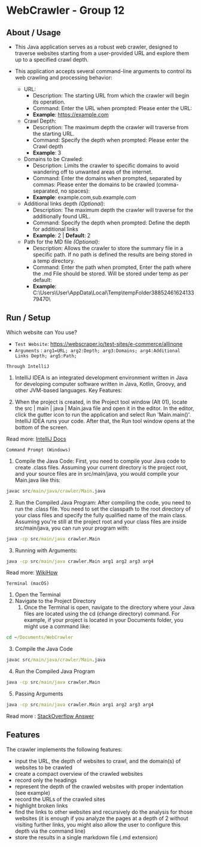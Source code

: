 #  WebCrawler - Group 12

## About / Usage

- This Java application serves as a robust web crawler, designed to traverse websites starting from a user-provided URL and explore them up to a specified crawl depth.

- This application accepts several command-line arguments to control its web crawling and processing behavior:

    - URL:
        - Description: The starting URL from which the crawler will begin its operation.
        - Command: Enter the URL when prompted: Please enter the URL:
        - **Example**: https://example.com
    - Crawl Depth:
        - Description: The maximum depth the crawler will traverse from the starting URL.
        - Command: Specify the depth when prompted: Please enter the Crawl depth
        - **Example**: 3
    - Domains to be Crawled:
        - Description: Limits the crawler to specific domains to avoid wandering off to unwanted areas of the internet.
        - Command: Enter the domains when prompted, separated by commas: Please enter the domains to be crawled (comma-separated, no spaces):
        - **Example**: example.com,sub.example.com
    - Additional links depth _(Optional)_:
        - Description: The maximum depth the crawler will traverse for the additionally found URL.
        - Command: Specify the depth when prompted: Define the depth for additional links
        - **Example**: 2 | **Default**: 2
    - Path for the MD file _(Optional)_:
        - Description: Allows the crawler to store the summary file in a specific path. If no path is defined the results are being stored in a temp directory.
        - Command: Enter the path when prompted, Enter the path where the .md File should be stored. Will be stored under temp as per default:
        - **Example**: C:\Users\User\AppData\Local\Temp\tempFolder3885246162413379470\

## Run / Setup

Which website can You use?
- `Test Website`: https://webscraper.io/test-sites/e-commerce/allinone
- `Arguments` : `arg1=URL; arg2:Depth; arg3:Domains; arg4:Additional Links Depth; arg5:Path;`

`Through IntelliJ`

1. IntelliJ IDEA is an integrated development environment written in Java for developing computer software written in Java, Kotlin, Groovy, and other JVM-based languages.
   Key Features:

2. When the project is created, in the Project tool window (Alt 01), locate the src | main | java | Main.java file and open it in the editor.
   In the editor, click the  gutter icon to run the application and select Run 'Main.main()'. IntelliJ IDEA runs your code. After that, the Run tool window opens at the bottom of the screen.

Read more: [IntelliJ Docs](https://www.jetbrains.com/help/idea/run-java-applications.html#run_application)

`Command Prompt (Windows)`

1. Compile the Java Code:
   First, you need to compile your Java code to create .class files. Assuming your current directory is the project root, and your source files are in src/main/java, you would compile your Main.java like this:
```bat
javac src/main/java/crawler/Main.java
```
2. Run the Compiled Java Program:
   After compiling the code, you need to run the .class file. You need to set the classpath to the root directory of your class files and specify the fully qualified name of the main class. Assuming you're still at the project root and your class files are inside src/main/java, you can run your program with:
```bat
java -cp src/main/java crawler.Main
```
3. Running with Arguments:
```bat
java -cp src/main/java crawler.Main arg1 arg2 arg3 arg4
```

Read more: [WikiHow](https://www.wikihow.com/Compile-%26-Run-Java-Program-Using-Command-Prompt#:~:text=At%20the%20command%20prompt%2C%20type,program%20after%20it%20is%20compiled.)

`Terminal (macOS)`

1. Open the Terminal
2. Navigate to the Project Directory
    1. Once the Terminal is open, navigate to the directory where your Java files are located using the cd (change directory) command. For example, if your project is located in your Documents folder, you might use a command like:
```bat
cd ~/Documents/WebCrawler
```
3. Compile the Java Code
```bat
javac src/main/java/crawler/Main.java
```
4. Run the Compiled Java Program
```bat
java -cp src/main/java crawler.Main
```
5. Passing Arguments
```bat
java -cp src/main/java crawler.Main arg1 arg2 arg3 arg4
```

Read more : [StackOverflow Answer](https://stackoverflow.com/a/2361108/13667327)

## Features

The crawler implements  the following features:
- input the URL, the depth of websites to crawl, and the domain(s) of websites to be crawled
- create a compact overview of the crawled websites
- record only the headings
- represent the depth of the crawled websites with proper indentation (see example)
- record the URLs of the crawled sites
- highlight broken links
- find the links to other websites and recursively do the analysis for those websites (it is enough if you analyze the pages at a depth of 2 without visiting further links, you might also allow the user to configure this depth via the command line)
- store the results in a single markdown file (.md extension)